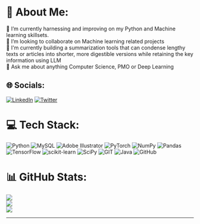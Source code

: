 
# 💫 About Me:
🔭 I’m currently harnessing and improving on my Python and Machine learning skillsets.<br>👯 I’m looking to collaborate on Machine learning related projects<br>🤝 I'm currently building a summarization tools that can condense lengthy texts or articles into shorter, more digestible versions while retaining the key information using LLM  <br>💬 Ask me about anything Computer Science, PMO or Deep Learning 


## 🌐 Socials:
[![LinkedIn](https://img.shields.io/badge/LinkedIn-%230077B5.svg?logo=linkedin&logoColor=white)](https://linkedin.com/in/https://www.linkedin.com/in/martha-esinam-kekele-demanya/) [![Twitter](https://img.shields.io/badge/Twitter-%231DA1F2.svg?logo=Twitter&logoColor=white)](https://twitter.com/https://twitter.com/just_kekele) 

# 💻 Tech Stack:
![Python](https://img.shields.io/badge/python-3670A0?style=plastic&logo=python&logoColor=ffdd54) ![MySQL](https://img.shields.io/badge/mysql-%2300f.svg?style=plastic&logo=mysql&logoColor=white) ![Adobe Illustrator](https://img.shields.io/badge/adobeillustrator-%23FF9A00.svg?style=plastic&logo=adobeillustrator&logoColor=white) ![PyTorch](https://img.shields.io/badge/PyTorch-%23EE4C2C.svg?style=plastic&logo=PyTorch&logoColor=white) ![NumPy](https://img.shields.io/badge/numpy-%23013243.svg?style=plastic&logo=numpy&logoColor=white) ![Pandas](https://img.shields.io/badge/pandas-%23150458.svg?style=plastic&logo=pandas&logoColor=white) ![TensorFlow](https://img.shields.io/badge/TensorFlow-%23FF6F00.svg?style=plastic&logo=TensorFlow&logoColor=white) ![scikit-learn](https://img.shields.io/badge/scikit--learn-%23F7931E.svg?style=plastic&logo=scikit-learn&logoColor=white) ![SciPy](https://img.shields.io/badge/SciPy-%230C55A5.svg?style=plastic&logo=scipy&logoColor=%white) ![GIT](https://img.shields.io/badge/Git-fc6d26?style=plastic&logo=git&logoColor=white) ![Java](https://img.shields.io/badge/java-%23ED8B00.svg?style=plastic&logo=java&logoColor=white) ![GitHub](https://img.shields.io/badge/GitHub-%23121011.svg?style=plastic&logo=github&logoColor=white)
# 📊 GitHub Stats:
![](https://github-readme-stats.vercel.app/api?username=kekele-star&theme=dark&hide_border=false&include_all_commits=false&count_private=false)<br/>
![](https://github-readme-streak-stats.herokuapp.com/?user=kekele-star&theme=dark&hide_border=false)<br/>
![](https://github-readme-stats.vercel.app/api/top-langs/?username=kekele-star&theme=dark&hide_border=false&include_all_commits=false&count_private=false&layout=compact)

---


<!-- [![](https://visitcount.itsvg.in/api?id=kekele-star&icon=0&color=0)](https://visitcount.itsvg.in) -->
